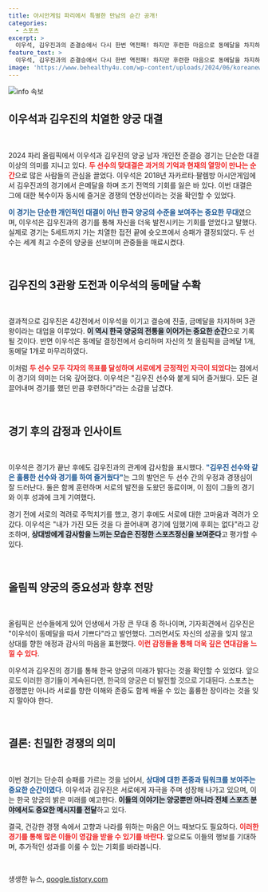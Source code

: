```yaml
---
title: 아시안게임 파리에서 특별한 만남의 순간 공개!
categories:
  - 스포츠
excerpt: >
  이우석, 김우진과의 준결승에서 다시 한번 역전패! 하지만 후련한 마음으로 동메달을 차지하며 대회를 마무리했다. 김우진은 3관왕에 오르며 한국 양궁의 위상을 높였다.
feature_text: >
  이우석, 김우진과의 준결승에서 다시 한번 역전패! 하지만 후련한 마음으로 동메달을 차지하며 대회를 마무리했다. 김우진은 3관왕에 오르며 한국 양궁의 위상을 높였다.
image: 'https://www.behealthy4u.com/wp-content/uploads/2024/06/koreanews.jpg'
---
```


<p><img src="https://www.behealthy4u.com/wp-content/uploads/2024/06/koreanews.jpg" alt="info 속보" /></p>

<h2 data-ke-size="size26">이우석과 김우진의 치열한 양궁 대결</h2>

<p data-ke-size="size16">&nbsp;</p>

<p>2024 파리 올림픽에서 이우석과 김우진의 양궁 남자 개인전 준결승 경기는 단순한 대결 이상의 의미를 지니고 있다. <b><span style="color: #ee2323;">두 선수의 맞대결은 과거의 기억과 현재의 열망이 만나는 순간</span></b>으로 많은 사람들의 관심을 끌었다. 이우석은 2018년 자카르타·팔렘방 아시안게임에서 김우진과의 경기에서 은메달을 하며 조기 전역의 기회를 잃은 바 있다. 이번 대결은 그에 대한 복수이자 동시에 즐거운 경쟁의 연장선이라는 것을 확인할 수 있었다. </p>

<p><b><span style="color: #1a5490;">이 경기는 단순한 개인적인 대결이 아닌 한국 양궁의 수준을 보여주는 중요한 무대</span></b>였으며, 이우석은 김우진과의 경기를 통해 자신을 더욱 발전시키는 기회를 얻었다고 말했다. 실제로 경기는 5세트까지 가는 치열한 접전 끝에 슛오프에서 승패가 결정되었다. 두 선수는 세계 최고 수준의 양궁을 선보이며 관중들을 매료시켰다.</p>

<p data-ke-size="size16">&nbsp;</p>

<h2 data-ke-size="size26">김우진의 3관왕 도전과 이우석의 동메달 수확</h2>

<p data-ke-size="size16">&nbsp;</p>

<p>결과적으로 김우진은 4강전에서 이우석을 이기고 결승에 진출, 금메달을 차지하며 3관왕이라는 대업을 이루었다. <b><span style="background-color: #21538527;">이 역시 한국 양궁의 전통을 이어가는 중요한 순간</span></b>으로 기록될 것이다. 반면 이우석은 동메달 결정전에서 승리하며 자신의 첫 올림픽을 금메달 1개, 동메달 1개로 마무리하였다. </p>

<p>이처럼 <b><span style="color: #ee2323;">두 선수 모두 각자의 목표를 달성하며 서로에게 긍정적인 자극이 되었다</span></b>는 점에서 이 경기의 의미는 더욱 깊어졌다. 이우석은 "김우진 선수와 붙게 되어 즐거웠다. 모든 걸 끌어내며 경기를 했던 만큼 후련하다"라는 소감을 남겼다. </p>

<p data-ke-size="size16">&nbsp;</p>

<h2 data-ke-size="size26">경기 후의 감정과 인사이트</h2>

<p data-ke-size="size16">&nbsp;</p>

<p>이우석은 경기가 끝난 후에도 김우진과의 관계에 감사함을 표시했다. <b><span style="color: #1a5490;">"김우진 선수와 같은 훌륭한 선수와 경기를 하여 즐거웠다"</span></b>는 그의 발언은 두 선수 간의 우정과 경쟁심이 잘 드러난다. 둘은 함께 훈련하며 서로의 발전을 도왔던 동료이며, 이 점이 그들의 경기와 이후 성과에 크게 기여했다. </p>

<p>경기 전에 서로의 격려로 주먹치기를 했고, 경기 후에도 서로에 대한 고마움과 격려가 오갔다. 이우석은 "내가 가진 모든 것을 다 끌어내며 경기에 임했기에 후회는 없다"라고 강조하며, <b><span style="background-color: #21538527;">상대방에게 감사함을 느끼는 모습은 진정한 스포츠정신을 보여준다</span></b>고 평가할 수 있다.</p>

<p data-ke-size="size16">&nbsp;</p>

<h2 data-ke-size="size26">올림픽 양궁의 중요성과 향후 전망</h2>

<p data-ke-size="size16">&nbsp;</p>

<p>올림픽은 선수들에게 있어 인생에서 가장 큰 무대 중 하나이며, 기자회견에서 김우진은 "이우석이 동메달을 따서 기쁘다"라고 발언했다. 그러면서도 자신의 성공을 잊지 않고 상대를 향한 애정과 감사의 마음을 표현했다. <b><span style="color: #ee2323;">이런 감정들을 통해 더욱 깊은 연대감을 느낄 수 있다</span></b>. </p>

<p>이우석과 김우진의 경기를 통해 한국 양궁의 미래가 밝다는 것을 확인할 수 있었다. <b><span style="color: #6a6a6a;">앞으로도 이러한 경기들이 계속된다면, 한국의 양궁은 더 발전할 것으로 기대된다</span></b>. 스포츠는 경쟁뿐만 아니라 서로를 향한 이해와 존중도 함께 배울 수 있는 훌륭한 장이라는 것을 잊지 말아야 한다.</p>

<p data-ke-size="size16">&nbsp;</p>

<h2 data-ke-size="size26">결론: 친밀한 경쟁의 의미</h2>

<p data-ke-size="size16">&nbsp;</p>

<p>이번 경기는 단순히 승패를 가르는 것을 넘어서, <b><span style="color: #1a5490;">상대에 대한 존중과 팀워크를 보여주는 중요한 순간이였다</span></b>. 이우석과 김우진은 서로에게 자극을 주며 성장해 나가고 있으며, 이는 한국 양궁의 밝은 미래를 예고한다. <b><span style="background-color: #21538527;">이들의 이야기는 양궁뿐만 아니라 전체 스포츠 분야에서도 중요한 메시지를 전달</span></b>하고 있다.</p>

<p>결국, 건강한 경쟁 속에서 고향과 나라를 위하는 마음은 어느 때보다도 필요하다. <b><span style="color: #ee2323;">이러한 경기를 통해 많은 이들이 영감을 받을 수 있기를 바란다</span></b>. 앞으로도 이들의 행보를 기대하며, 추가적인 성과를 이룰 수 있는 기회를 바라봅니다.</p>

<p data-ke-size="size16">&nbsp;</p>
생생한 뉴스, <a href="https://qoogle.tistory.com" rel="dofollow">qoogle.tistory.com</a>


